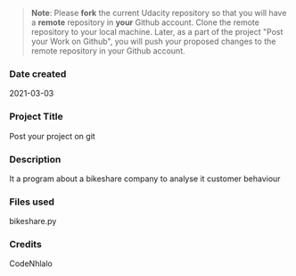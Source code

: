 >**Note**: Please **fork** the current Udacity repository so that you will have a **remote** repository in **your** Github account. Clone the remote repository to your local machine. Later, as a part of the project "Post your Work on Github", you will push your proposed changes to the remote repository in your Github account.

### Date created
2021-03-03

### Project Title
Post your project on git

### Description
It a program about a bikeshare company to analyse it customer behaviour

### Files used
bikeshare.py

### Credits
CodeNhlalo

